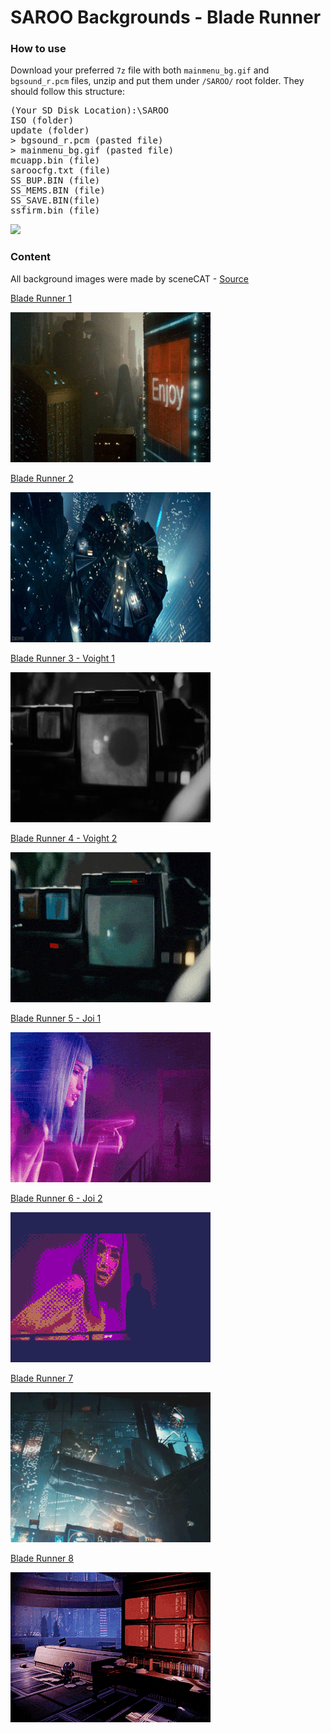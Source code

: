# SAROO Backgrounds - Blade Runner

### How to use

Download your preferred `7z` file with both `mainmenu_bg.gif` and `bgsound_r.pcm` files, unzip and put them under `/SAROO/` root folder.
They should follow this structure:

<pre>
(Your SD Disk Location):\SAROO
ISO (folder)
update (folder)
> bgsound_r.pcm (pasted file)
> mainmenu_bg.gif (pasted file)
mcuapp.bin (file)
saroocfg.txt (file)
SS_BUP.BIN (file)
SS_MEMS.BIN (file)
SS_SAVE.BIN(file)
ssfirm.bin (file)
</pre>

![](images/example1.png)

### Content

All background images were made by sceneCAT - [Source](https://retrogametalk.com/threads/saroo-backgrounds-thread.9520/)

[Blade Runner 1](downloads/blade-runner/blade-runner01.7z)

![](gifs/blade-runner/blade-runner01.gif)

[Blade Runner 2](downloads/blade-runner/blade-runner02.7z)

![](gifs/blade-runner/blade-runner02.gif)

[Blade Runner 3 - Voight 1](downloads/blade-runner/blade-runner03.7z)

![](gifs/blade-runner/blade-runner03.gif)

[Blade Runner 4 - Voight 2](downloads/blade-runner/blade-runner04.7z)

![](gifs/blade-runner/blade-runner04.gif)

[Blade Runner 5 - Joi 1](downloads/blade-runner/blade-runner05.7z)

![](gifs/blade-runner/blade-runner05.gif)

[Blade Runner 6 - Joi 2](downloads/blade-runner/blade-runner06.7z)

![](gifs/blade-runner/blade-runner06.gif)

[Blade Runner 7](downloads/blade-runner/blade-runner07.7z)

![](gifs/blade-runner/blade-runner07.gif)

[Blade Runner 8](downloads/blade-runner/blade-runner08.7z)

![](gifs/blade-runner/blade-runner08.gif)
